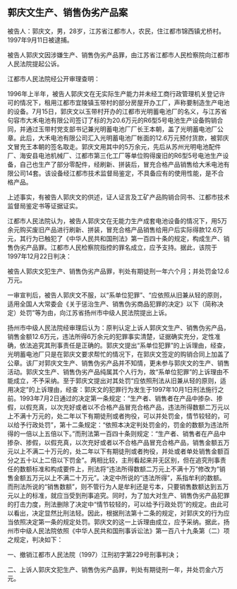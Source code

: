 ## 郭庆文生产、销售伪劣产品案

被告人：郭庆文，男，28岁，江苏省江都市人，农民，住江都市锦西镇尤桥村。1997年9月11日被逮捕。

被告人郭庆文因涉嫌生产、销售伪劣产品罪，由江苏省江都市人民检察院向江都市人民法院提起公诉。

江都市人民法院经公开审理查明：

1996年上半年，被告人郭庆文在无实际生产能力并未经工商行政管理机关登记许可的情况下，租用江都市宜陵镇玉带村的部分房屋开办工厂，声称要制造生产电池的设备。7月15日，郭庆文以玉带村开办的江都市光明蓄电池厂的名义，与江苏省句容市大禾电池有限公司签订了标的为20.6万元的R6型5号电池生产设备购销合同，并通过玉带村党支部书记兼光明蓄电池厂厂长王本朝，盖了光明蓄电池厂公章。此后，大禾电池有限公司汇入光明蓄电池厂帐面的12.6万元预付货款，被郭庆文冒充王本朝的签名取走。郭庆文用其中的5万余元，先后从苏州光明电池配件厂、海安县电池机械厂、江都市第三化工厂等单位购得废旧的R6型5号电池生产设备，自己也生产了部分零配件，经刷新、拼装后，冒充合格产品销售给大禾电池有限公司14套。该设备经江都市技术监督局鉴定，不具备应有的使用性能，是不合格产品。

上述事实，有被告人郭庆文的供述，证人证言及工矿产品购销合同书、江都市技术监督局鉴定书等证据证实。

江都市人民法院认为，被告人郭庆文在无能力生产成套电池设备的情况下，用5万余元购买废旧产品进行刷新、拼装，冒充合格产品销售给用户后实际得款12.6万元，其行为已触犯了《中华人民共和国刑法》第一百四十条的规定，构成生产、销售伪劣产品罪。江都市人民检察院指控的罪名成立，应予支持。据此，该院于1997年12月22日判决：

被告人郭庆文犯生产、销售伪劣产品罪，判处有期徒刑一年六个月；并处罚金12.6万元。

一审宣判后，被告人郭庆文不服，以“系单位犯罪”、“应依照从旧兼从轻的原则，适用全国人大常委会《关于惩治生产、销售伪劣商品犯罪的决定》以下（简称决定）处罚”等为由，向江苏省扬州市中级人民法院提出上诉。

扬州市中级人民法院经审理后认为：原判认定上诉人郭庆文生产、销售伪劣产品，销售金额12.6万元，违法所得6万余元的犯罪事实清楚，证据确实充分，定性准确，依法追究其刑事责任是正确的。郭庆文提出“系单位犯罪”的上诉理由，经查，光明蓄电池厂只是在郭庆文要求帮忙的情况下，在郭庆文签定的购销合同上加盖了公章。该厂对郭庆文生产、销售伪劣产品并不知情，更未参与郭庆文的生产、销售活动。郭庆文生产、销售伪劣产品纯属其个人行为，故“系单位犯罪”的上诉理由不能成立，不予采纳。至于郭庆文提出对其处罚“应依照刑法从旧兼从轻的原则，适用决定”的上诉理由，经查：郭庆文的犯罪行为发生于1997年10月1日刑法施行之前。1993年7月2日通过的决定第一条规定：“生产者、销售者在产品中掺杂、掺假，以假充真，以次充好或者以不合格产品冒充合格产品，违法所得数额二万元以上不满十万元的，处二年以下有期徒刑或者拘役，可以并处罚金，情节较轻的，可以给予行政处罚”，第十二条规定：“依照本决定判处罚金的，罚金的数额为违法所得的一倍以上五倍以下。”而刑法第一百四十条则规定：“生产者、销售者在产品中掺杂、掺假，以假充真，以次充好或者以不合格产品冒充合格产品，销售金额五万元以上不满二十万元的，处二年以下有期徒刑或者拘役，并处或者单处销售金额百分之五十以上二倍以下罚金”。两相比较，主刑看起来并无区别，但在追究刑事责任的数额标准和构成要件上，刑法将“违法所得数额二万元上不满十万”修改为“销售金额五万元以上不满二十万元”。决定中所说的“违法所得”，系指牟利的数额。而刑法所说的“销售数额”，则不管行为人是牟利还是亏本，只要销售数额达到五万元以上的标准，就应当受到刑事追究。同时，为了加大对生产、销售伪劣产品犯罪的打击力度，刑法删除了决定中“情节较轻的，可以给予行政处罚”的规定。由此可以看出，决定显然比刑法轻。因此，根据刑法第十二条的规定，对郭庆文的行为应当依照决定第一条的规定处罚。郭庆文的这一上诉理由成立，应予采纳。据此，扬州市中级人民法院依照《中华人民共和国刑事诉讼法》第一百八十九条第（二）项之规定，判决如下：

一、撤销江都市人民法院（1997）江刑初字第229号刑事判决；

二、上诉人郭庆文犯生产、销售伪劣产品罪，判处有期徒刑一年，并处罚金六万元。

